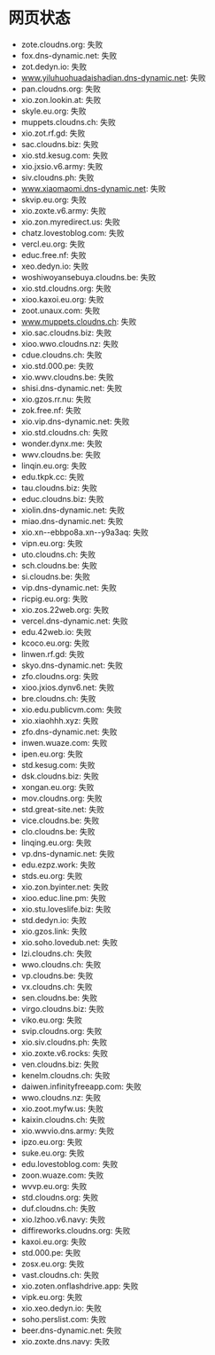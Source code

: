 # 网页状态
- zote.cloudns.org: 失败
- fox.dns-dynamic.net: 失败
- zot.dedyn.io: 失败
- www.yiluhuohuadaishadian.dns-dynamic.net: 失败
- pan.cloudns.org: 失败
- xio.zon.lookin.at: 失败
- skyle.eu.org: 失败
- muppets.cloudns.ch: 失败
- xio.zot.rf.gd: 失败
- sac.cloudns.biz: 失败
- xio.std.kesug.com: 失败
- xio.jxsio.v6.army: 失败
- siv.cloudns.ph: 失败
- www.xiaomaomi.dns-dynamic.net: 失败
- skvip.eu.org: 失败
- xio.zoxte.v6.army: 失败
- xio.zon.myredirect.us: 失败
- chatz.lovestoblog.com: 失败
- vercl.eu.org: 失败
- educ.free.nf: 失败
- xeo.dedyn.io: 失败
- woshiwoyansebuya.cloudns.be: 失败
- xio.std.cloudns.org: 失败
- xioo.kaxoi.eu.org: 失败
- zoot.unaux.com: 失败
- www.muppets.cloudns.ch: 失败
- xio.sac.cloudns.biz: 失败
- xioo.wwo.cloudns.nz: 失败
- cdue.cloudns.ch: 失败
- xio.std.000.pe: 失败
- xio.wwv.cloudns.be: 失败
- shisi.dns-dynamic.net: 失败
- xio.gzos.rr.nu: 失败
- zok.free.nf: 失败
- xio.vip.dns-dynamic.net: 失败
- xio.std.cloudns.ch: 失败
- wonder.dynx.me: 失败
- wwv.cloudns.be: 失败
- linqin.eu.org: 失败
- edu.tkpk.cc: 失败
- tau.cloudns.biz: 失败
- educ.cloudns.biz: 失败
- xiolin.dns-dynamic.net: 失败
- miao.dns-dynamic.net: 失败
- xio.xn--ebbpo8a.xn--y9a3aq: 失败
- vipn.eu.org: 失败
- uto.cloudns.ch: 失败
- sch.cloudns.be: 失败
- si.cloudns.be: 失败
- vip.dns-dynamic.net: 失败
- ricpig.eu.org: 失败
- xio.zos.22web.org: 失败
- vercel.dns-dynamic.net: 失败
- edu.42web.io: 失败
- kcoco.eu.org: 失败
- linwen.rf.gd: 失败
- skyo.dns-dynamic.net: 失败
- zfo.cloudns.org: 失败
- xioo.jxios.dynv6.net: 失败
- bre.cloudns.ch: 失败
- xio.edu.publicvm.com: 失败
- xio.xiaohhh.xyz: 失败
- zfo.dns-dynamic.net: 失败
- inwen.wuaze.com: 失败
- ipen.eu.org: 失败
- std.kesug.com: 失败
- dsk.cloudns.biz: 失败
- xongan.eu.org: 失败
- mov.cloudns.org: 失败
- std.great-site.net: 失败
- vice.cloudns.be: 失败
- clo.cloudns.be: 失败
- linqing.eu.org: 失败
- vp.dns-dynamic.net: 失败
- edu.ezpz.work: 失败
- stds.eu.org: 失败
- xio.zon.byinter.net: 失败
- xioo.educ.line.pm: 失败
- xio.stu.loveslife.biz: 失败
- std.dedyn.io: 失败
- xio.gzos.link: 失败
- xio.soho.lovedub.net: 失败
- lzi.cloudns.ch: 失败
- wwo.cloudns.ch: 失败
- vp.cloudns.be: 失败
- vx.cloudns.ch: 失败
- sen.cloudns.be: 失败
- virgo.cloudns.biz: 失败
- viko.eu.org: 失败
- svip.cloudns.org: 失败
- xio.siv.cloudns.ph: 失败
- xio.zoxte.v6.rocks: 失败
- ven.cloudns.biz: 失败
- kenelm.cloudns.ch: 失败
- daiwen.infinityfreeapp.com: 失败
- wwo.cloudns.nz: 失败
- xio.zoot.myfw.us: 失败
- kaixin.cloudns.ch: 失败
- xio.wwvio.dns.army: 失败
- ipzo.eu.org: 失败
- suke.eu.org: 失败
- edu.lovestoblog.com: 失败
- zoon.wuaze.com: 失败
- wvvp.eu.org: 失败
- std.cloudns.org: 失败
- duf.cloudns.ch: 失败
- xio.lzhoo.v6.navy: 失败
- diffireworks.cloudns.org: 失败
- kaxoi.eu.org: 失败
- std.000.pe: 失败
- zosx.eu.org: 失败
- vast.cloudns.ch: 失败
- xio.zoten.onflashdrive.app: 失败
- vipk.eu.org: 失败
- xio.xeo.dedyn.io: 失败
- soho.perslist.com: 失败
- beer.dns-dynamic.net: 失败
- xio.zoxte.dns.navy: 失败
